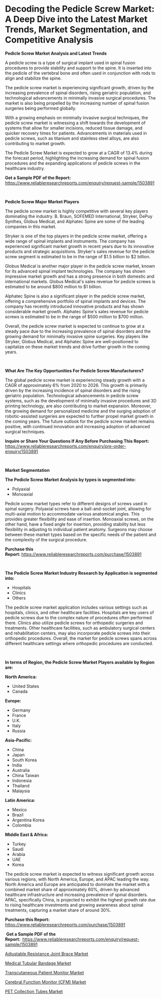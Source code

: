 <p><h1>Decoding the Pedicle Screw Market: A Deep Dive into the Latest Market Trends, Market Segmentation, and Competitive Analysis</h1></p><p><strong>Pedicle Screw Market Analysis and Latest Trends</strong></p>
<p><p>A pedicle screw is a type of surgical implant used in spinal fusion procedures to provide stability and support to the spine. It is inserted into the pedicle of the vertebral bone and often used in conjunction with rods to align and stabilize the spine.</p><p>The pedicle screw market is experiencing significant growth, driven by the increasing prevalence of spinal disorders, rising geriatric population, and technological advancements in minimally invasive surgical procedures. The market is also being propelled by the increasing number of spinal fusion surgeries being performed globally.</p><p>With a growing emphasis on minimally invasive surgical techniques, the pedicle screw market is witnessing a shift towards the development of systems that allow for smaller incisions, reduced tissue damage, and quicker recovery times for patients. Advancements in materials used in pedicle screws, such as titanium and stainless steel alloys, are also contributing to market growth.</p><p>The Pedicle Screw Market is expected to grow at a CAGR of 13.4% during the forecast period, highlighting the increasing demand for spinal fusion procedures and the expanding applications of pedicle screws in the healthcare industry.</p></p>
<p><strong>Get a Sample PDF of the Report:&nbsp;</strong> <a href="https://www.reliableresearchreports.com/enquiry/request-sample/1503891">https://www.reliableresearchreports.com/enquiry/request-sample/1503891</a></p>
<p>&nbsp;</p>
<p><strong>Pedicle Screw Major Market Players</strong></p>
<p><p>The pedicle screw market is highly competitive with several key players dominating the industry. B. Braun, SOFEMED International, Stryker, DePuy Synthes, Globus Medical, and Alphatec Spine are some of the leading companies in this market.</p><p>Stryker is one of the top players in the pedicle screw market, offering a wide range of spinal implants and instruments. The company has experienced significant market growth in recent years due to its innovative products and strategic acquisitions. Stryker's sales revenue for the pedicle screw segment is estimated to be in the range of $1.5 billion to $2 billion.</p><p>Globus Medical is another major player in the pedicle screw market, known for its advanced spinal implant technologies. The company has shown impressive market growth and has a strong presence in both domestic and international markets. Globus Medical's sales revenue for pedicle screws is estimated to be around $800 million to $1 billion.</p><p>Alphatec Spine is also a significant player in the pedicle screw market, offering a comprehensive portfolio of spinal implants and devices. The company has recently introduced innovative products and has shown considerable market growth. Alphatec Spine's sales revenue for pedicle screws is estimated to be in the range of $500 million to $700 million.</p><p>Overall, the pedicle screw market is expected to continue to grow at a steady pace due to the increasing prevalence of spinal disorders and the growing demand for minimally invasive spine surgeries. Key players like Stryker, Globus Medical, and Alphatec Spine are well-positioned to capitalize on these market trends and drive further growth in the coming years.</p></p>
<p>&nbsp;</p>
<p><strong>What Are The Key Opportunities For Pedicle Screw Manufacturers?</strong></p>
<p><p>The global pedicle screw market is experiencing steady growth with a CAGR of approximately 6% from 2020 to 2026. This growth is primarily driven by the increasing incidence of spinal disorders and the rising geriatric population. Technological advancements in pedicle screw systems, such as the development of minimally invasive procedures and 3D printing technology, are also contributing to market expansion. Moreover, the growing demand for personalized medicine and the surging adoption of robotic-assisted surgeries are expected to further propel market growth in the coming years. The future outlook for the pedicle screw market remains positive, with continued innovation and increasing adoption of advanced surgical techniques.</p></p>
<p><strong>Inquire or Share Your Questions If Any Before Purchasing This Report:</strong> <a href="https://www.reliableresearchreports.com/enquiry/pre-order-enquiry/1503891">https://www.reliableresearchreports.com/enquiry/pre-order-enquiry/1503891</a></p>
<p>&nbsp;</p>
<p><strong>Market Segmentation</strong></p>
<p><strong>The Pedicle Screw Market Analysis by types is segmented into:</strong></p>
<p><ul><li>Polyaxial</li><li>Monoaxial</li></ul></p>
<p><p>Pedicle screw market types refer to different designs of screws used in spinal surgery. Polyaxial screws have a ball-and-socket joint, allowing for multi-axial motion to accommodate various anatomical angles. This provides greater flexibility and ease of insertion. Monoaxial screws, on the other hand, have a fixed angle for insertion, providing stability but less flexibility in adjusting to individual patient anatomy. Surgeons may choose between these market types based on the specific needs of the patient and the complexity of the surgical procedure.</p></p>
<p><strong>Purchase this Report:&nbsp;</strong><a href="https://www.reliableresearchreports.com/purchase/1503891">https://www.reliableresearchreports.com/purchase/1503891</a></p>
<p>&nbsp;</p>
<p><strong>The Pedicle Screw Market Industry Research by Application is segmented into:</strong></p>
<p><ul><li>Hospitals</li><li>Clinics</li><li>Others</li></ul></p>
<p><p>The pedicle screw market application includes various settings such as hospitals, clinics, and other healthcare facilities. Hospitals are key users of pedicle screws due to the complex nature of procedures often performed there. Clinics also utilize pedicle screws for orthopedic surgeries and treatments. Other healthcare facilities, such as ambulatory surgical centers and rehabilitation centers, may also incorporate pedicle screws into their orthopedic procedures. Overall, the market for pedicle screws spans across different healthcare settings where orthopedic procedures are conducted.</p></p>
<p>&nbsp;</p>
<p><strong>In terms of Region, the Pedicle Screw Market Players available by Region are:</strong></p>
<p>
    <p> <strong> North America: </strong>
        <ul>
            <li>United States</li>
            <li>Canada</li>
        </ul>
        </p> 
    <p> <strong> Europe: </strong>
        <ul>
            <li>Germany</li>
            <li>France</li>
            <li>U.K.</li>
            <li>Italy</li>
            <li>Russia</li>
        </ul>
        </p> 
    <p> <strong> Asia-Pacific: </strong>
        <ul>
            <li>China</li>
            <li>Japan</li>
            <li>South Korea</li>
            <li>India</li>
            <li>Australia</li>
            <li>China Taiwan</li>
            <li>Indonesia</li>
            <li>Thailand</li>
            <li>Malaysia</li>
        </ul>
        </p> 
    <p> <strong> Latin America: </strong>
        <ul>
            <li>Mexico</li>
            <li>Brazil</li>
            <li>Argentina Korea</li>
            <li>Colombia</li>
        </ul>
        </p> 
    <p> <strong> Middle East & Africa: </strong>
        <ul>
            <li>Turkey</li>
            <li>Saudi</li>
            <li>Arabia</li>
            <li>UAE</li>
            <li>Korea</li>
        </ul>
    </p>
    </p>
<p><p>The pedicle screw market is expected to witness significant growth across various regions, with North America, Europe, and APAC leading the way. North America and Europe are anticipated to dominate the market with a combined market share of approximately 60%, driven by advanced healthcare infrastructure and increasing prevalence of spinal disorders. APAC, specifically China, is projected to exhibit the highest growth rate due to rising healthcare investments and growing awareness about spinal treatments, capturing a market share of around 30%.</p></p>
<p><strong>Purchase this Report: </strong><a href="https://www.reliableresearchreports.com/purchase/1503891">https://www.reliableresearchreports.com/purchase/1503891</a></p>
<p>&nbsp;<strong>Get a Sample PDF of the Report:&nbsp;&nbsp;</strong><a href="https://www.reliableresearchreports.com/enquiry/request-sample/1503891">https://www.reliableresearchreports.com/enquiry/request-sample/1503891</a></p>
<p><strong></strong></p>
<p><p><a href="https://medium.com/p/1ba51065a181/edit">Adjustable Resistance Joint Brace Market</a></p><p><a href="https://medium.com/@haileeward2023/medical-tubular-bandage-market-exploring-market-share-market-trends-and-future-growth-c8be6200df2f">Medical Tubular Bandage Market</a></p><p><a href="https://medium.com/@haileeward2023/transcutaneous-patient-monitor-market-size-cagr-trends-2024-2030-7bae07829ffb">Transcutaneous Patient Monitor Market</a></p><p><a href="https://medium.com/p/9eac67d80297/edit">Cerebral Function Monitor (CFM) Market</a></p><p><a href="https://medium.com/@haileeward2023/pet-collection-tubes-market-trends-and-market-analysis-forecasted-for-period-2024-2031-ac026e1713e1">PET Collection Tubes Market</a></p></p>